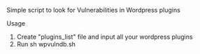 
Simple script to look for Vulnerabilities in Wordpress plugins

Usage

1. Create "plugins_list" file and input all your wordpress plugins
2. Run sh wpvulndb.sh
